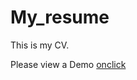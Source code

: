 # My_resume

This is my CV.

Please view a Demo
<a href="https://hustle2live.github.io/My_resume/">onclick</a>
